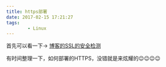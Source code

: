 ```yaml
---
title: https部署
date: 2017-02-15 17:21:27
tags:
        - Linux
---
```


首先可以看一下-> [博客的SSL的安全检测](https://www.ssllabs.com/ssltest/analyze.html?d=www.yaotiancheng.cn)

有时间整理一下，如何部署的HTTPS，没错就是来炫耀的😉😉😉😉

